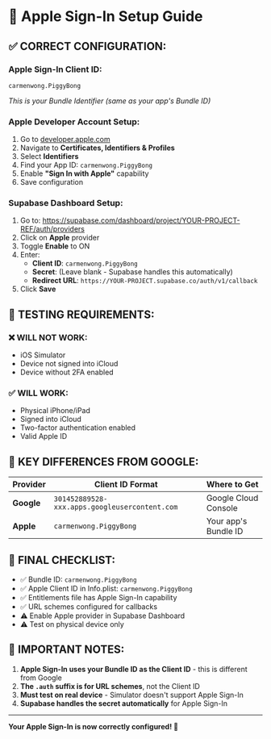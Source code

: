 # 🍎 Apple Sign-In Setup Guide

## ✅ CORRECT CONFIGURATION:

### **Apple Sign-In Client ID:**
```
carmenwong.PiggyBong
```
*This is your Bundle Identifier (same as your app's Bundle ID)*

### **Apple Developer Account Setup:**
1. Go to [developer.apple.com](https://developer.apple.com)
2. Navigate to **Certificates, Identifiers & Profiles**
3. Select **Identifiers**
4. Find your App ID: `carmenwong.PiggyBong`
5. Enable **"Sign In with Apple"** capability
6. Save configuration

### **Supabase Dashboard Setup:**
1. Go to: https://supabase.com/dashboard/project/YOUR-PROJECT-REF/auth/providers
2. Click on **Apple** provider
3. Toggle **Enable** to ON
4. Enter:
   - **Client ID**: `carmenwong.PiggyBong`
   - **Secret**: (Leave blank - Supabase handles this automatically)
   - **Redirect URL**: `https://YOUR-PROJECT.supabase.co/auth/v1/callback`
5. Click **Save**

## 📱 TESTING REQUIREMENTS:

### **❌ WILL NOT WORK:**
- iOS Simulator
- Device not signed into iCloud
- Device without 2FA enabled

### **✅ WILL WORK:**
- Physical iPhone/iPad
- Signed into iCloud
- Two-factor authentication enabled
- Valid Apple ID

## 🔧 KEY DIFFERENCES FROM GOOGLE:

| **Provider** | **Client ID Format** | **Where to Get** |
|--------------|---------------------|------------------|
| **Google** | `301452889528-xxx.apps.googleusercontent.com` | Google Cloud Console |
| **Apple** | `carmenwong.PiggyBong` | Your app's Bundle ID |

## 🎯 FINAL CHECKLIST:

- ✅ Bundle ID: `carmenwong.PiggyBong`
- ✅ Apple Client ID in Info.plist: `carmenwong.PiggyBong`
- ✅ Entitlements file has Apple Sign-In capability
- ✅ URL schemes configured for callbacks
- ⚠️ Enable Apple provider in Supabase Dashboard
- ⚠️ Test on physical device only

## 🚨 IMPORTANT NOTES:

1. **Apple Sign-In uses your Bundle ID as the Client ID** - this is different from Google
2. **The `.auth` suffix is for URL schemes**, not the Client ID
3. **Must test on real device** - Simulator doesn't support Apple Sign-In
4. **Supabase handles the secret automatically** for Apple Sign-In

---

**Your Apple Sign-In is now correctly configured! 🎉**